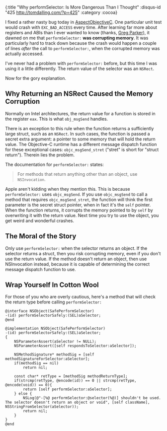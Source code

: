 {:title "Why performSelector: Is More Dangerous Than I Thought"
 :disqus-id "425 http://tomdalling.com/?p=425"
 :category :cocoa}

I fixed a rather nasty bug today in [AspectObjectiveC][]. One particular unit
test would crash with `EXC_BAD_ACCESS` every time. After learning far more
about registers and ABIs than I ever wanted to know (thanks, [Greg Parker][]),
it dawned on me that `performSelector:` **was corrupting memory**. It was
particularly hard to track down because the crash would happen a couple of
lines *after* the call to `performSelector:`, when the corrupted memory was
actually accessed.

I've never had a problem with `performSelector:` before, but this time I was
using it a little differently. The return value of the selector was an
`NSRect`. 

Now for the gory explanation.

<!--more-->

Why Returning an NSRect Caused the Memory Corruption
----------------------------------------------------

Normally on Intel architectures, the return value for a function is stored in
the register `eax`. This is what `obj_msgSend` handles. 

There is an exception to this rule when the function returns a sufficiently
large struct, such as an `NSRect`. In such cases, the function is passed a
secret extra argument: a pointer to some memory that will hold the return
value. The Objective-C runtime has a different message dispatch function for
these exceptional cases: `objc_msgSend_stret` ("stret" is short for
"struct return"). Therein lies the problem.

The documentation for `performSelector:` states:

>For methods that return anything other than an object, use `NSInvocation`.

Apple aren't kidding when they mention this. This is because `performSelector:`
uses `objc_msgSend`. If you use `objc_msgSend` to call a method that requires
`objc_msgSend_stret`, the function will think the first parameter is the secret
struct pointer, when in fact it's the `self` pointer. When the function
returns, it corrupts the memory pointed to by `self` by overwriting it with the
return value. Next time you try to use the object, you get weird and wonderful
crashes.

The Moral of the Story
----------------------

Only use `performSelector:` when the selector returns an object. If the
selector returns a struct, then you risk corrupting memory, even if you don't
use the return value. If the method doesn't return an object, then use
NSInvocation instead, because it is capable of determining the correct message
dispatch function to use.

Wrap Yourself In Cotton Wool
----------------------------

For those of you who are overly cautious, here's a method that will check the
return type before calling `performSelector:`

```objc
@interface NSObject(SafePerformSelector)
-(id) performSelectorSafely:(SEL)aSelector;
@end

@implementation NSObject(SafePerformSelector)
-(id) performSelectorSafely:(SEL)aSelector;
{
    NSParameterAssert(aSelector != NULL);
    NSParameterAssert([self respondsToSelector:aSelector]);
    
    NSMethodSignature* methodSig = [self methodSignatureForSelector:aSelector];
    if(methodSig == nil)
        return nil;
    
    const char* retType = [methodSig methodReturnType];
    if(strcmp(retType, @encode(id)) == 0 || strcmp(retType, @encode(void)) == 0){
        return [self performSelector:aSelector];
    } else {
        NSLog(@"-[%@ performSelector:@selector(%@)] shouldn't be used. The selector doesn't return an object or void", [self className], NSStringFromSelector(aSelector));
        return nil;
    }
}
@end
```

[AspectObjectiveC]: http://github.com/tomdalling/AspectObjectiveC
[Greg Parker]: http://www.sealiesoftware.com/blog/archive/2008/10/30/objc_explain_objc_msgSend_stret.html "[objc explain]: objc_msgSend_stret"

